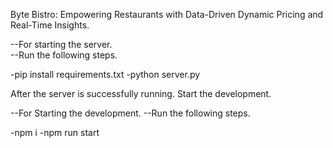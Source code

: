 Byte Bistro:
Empowering Restaurants with Data-Driven Dynamic Pricing and Real-Time Insights.

--For starting the server.</br>
--Run the following steps.

 -pip install requirements.txt
 -python server.py

After the server is successfully running.
Start the development.

--For Starting the development.
--Run the following steps.
  
  -npm i
  -npm run start
